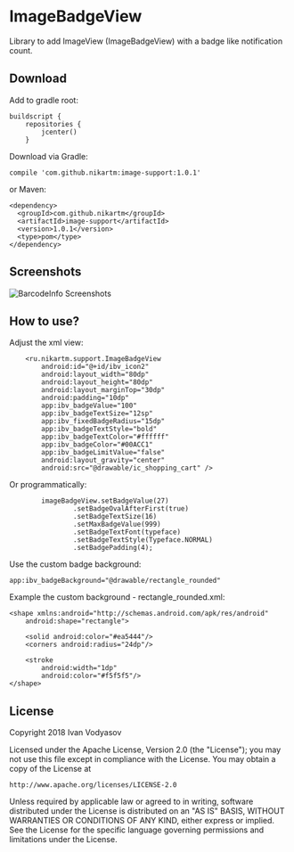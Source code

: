 # ImageBadgeView
Library to add ImageView (ImageBadgeView) with a badge like notification count.
## Download
Add to gradle root:
```
buildscript {
    repositories {
        jcenter()
    }
```
Download via Gradle:
```
compile 'com.github.nikartm:image-support:1.0.1'
```
or Maven:
```
<dependency>
  <groupId>com.github.nikartm</groupId>
  <artifactId>image-support</artifactId>
  <version>1.0.1</version>
  <type>pom</type>
</dependency>
```
## Screenshots
![BarcodeInfo Screenshots](https://raw.githubusercontent.com/nikartm/Image-Support/master/screenshots/sct_1.jpg)
## How to use?
Adjust the xml view:
```
    <ru.nikartm.support.ImageBadgeView
        android:id="@+id/ibv_icon2"
        android:layout_width="80dp"
        android:layout_height="80dp"
        android:layout_marginTop="30dp"
        android:padding="10dp"
        app:ibv_badgeValue="100"
        app:ibv_badgeTextSize="12sp"
        app:ibv_fixedBadgeRadius="15dp"
        app:ibv_badgeTextStyle="bold"
        app:ibv_badgeTextColor="#ffffff"
        app:ibv_badgeColor="#00ACC1"
        app:ibv_badgeLimitValue="false"
        android:layout_gravity="center"
        android:src="@drawable/ic_shopping_cart" />
```
Or programmatically:
```
        imageBadgeView.setBadgeValue(27)
                .setBadgeOvalAfterFirst(true)
                .setBadgeTextSize(16)
                .setMaxBadgeValue(999)
                .setBadgeTextFont(typeface)
                .setBadgeTextStyle(Typeface.NORMAL)
                .setBadgePadding(4);
```
Use the custom badge background:
```
app:ibv_badgeBackground="@drawable/rectangle_rounded"
```
Example the custom background - rectangle_rounded.xml:
```
<shape xmlns:android="http://schemas.android.com/apk/res/android"
    android:shape="rectangle">

    <solid android:color="#ea5444"/>
    <corners android:radius="24dp"/>

    <stroke
        android:width="1dp"
        android:color="#f5f5f5"/>
</shape>
```

## License
Copyright 2018 Ivan Vodyasov

Licensed under the Apache License, Version 2.0 (the "License");
you may not use this file except in compliance with the License.
You may obtain a copy of the License at

    http://www.apache.org/licenses/LICENSE-2.0

Unless required by applicable law or agreed to in writing, software
distributed under the License is distributed on an "AS IS" BASIS,
WITHOUT WARRANTIES OR CONDITIONS OF ANY KIND, either express or implied.
See the License for the specific language governing permissions and
limitations under the License.